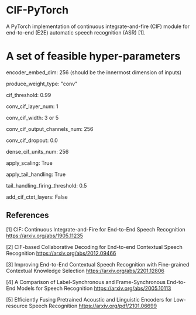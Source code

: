 # CIF-PyTorch
A PyTorch implementation of continuous integrate-and-fire (CIF) module for end-to-end (E2E) automatic speech recognition (ASR) [1].

# A set of feasible hyper-parameters

encoder_embed_dim: 256 (should be the innermost dimension of inputs)

produce_weight_type: "conv"

cif_threshold: 0.99

conv_cif_layer_num: 1

conv_cif_width: 3 or 5

conv_cif_output_channels_num: 256

conv_cif_dropout: 0.0

dense_cif_units_num: 256

apply_scaling: True

apply_tail_handling: True

tail_handling_firing_threshold: 0.5

add_cif_ctxt_layers: False


## References
[1] CIF: Continuous Integrate-and-Fire for End-to-End Speech Recognition https://arxiv.org/abs/1905.11235

[2] CIF-based Collaborative Decoding for End-to-end Contextual Speech Recognition https://arxiv.org/abs/2012.09466

[3] Improving End-to-End Contextual Speech Recognition with Fine-grained Contextual Knowledge Selection https://arxiv.org/abs/2201.12806

[4] A Comparison of Label-Synchronous and Frame-Synchronous End-to-End Models for Speech Recognition https://arxiv.org/abs/2005.10113

[5] Efficiently Fusing Pretrained Acoustic and Linguistic Encoders for Low-resource Speech Recognition https://arxiv.org/pdf/2101.06699
